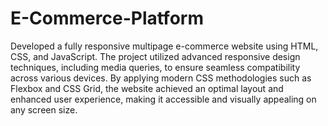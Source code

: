 # E-Commerce-Platform
Developed a fully responsive multipage e-commerce website using HTML, CSS, and JavaScript. The project utilized advanced responsive design techniques, including media queries, to ensure seamless compatibility across various devices. By applying modern CSS methodologies such as Flexbox and CSS Grid, the website achieved an optimal layout and enhanced user experience, making it accessible and visually appealing on any screen size.
